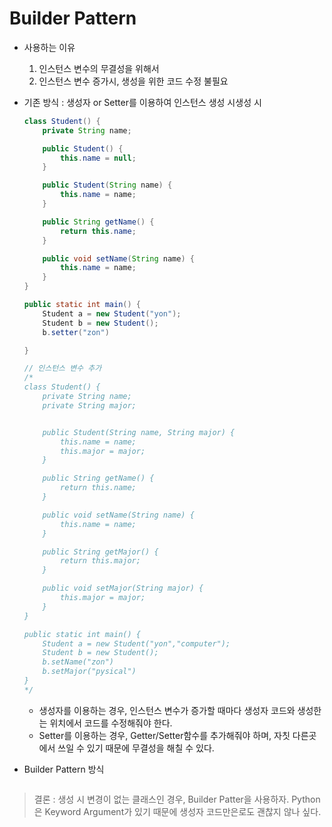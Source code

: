 # Builder Pattern
* 사용하는 이유
    1) 인스턴스 변수의 무결성을 위해서
    2) 인스턴스 변수 증가시, 생성을 위한 코드 수정 불필요

* 기존 방식 : 생성자 or Setter를 이용하여 인스턴스 생성 시생성 시
    ```java
    class Student() {
        private String name;

        public Student() {
            this.name = null;
        }

        public Student(String name) {
            this.name = name;
        }    

        public String getName() {
            return this.name;
        }

        public void setName(String name) {
            this.name = name;
        }
    }

    public static int main() {
        Student a = new Student("yon");
        Student b = new Student();
        b.setter("zon")

    }

    // 인스턴스 변수 추가
    /*
    class Student() {
        private String name;
        private String major;
   

        public Student(String name, String major) {
            this.name = name;
            this.major = major;
        }

        public String getName() {
            return this.name;
        }

        public void setName(String name) {
            this.name = name;
        }

        public String getMajor() {
            return this.major;
        }

        public void setMajor(String major) {
            this.major = major;
        }
    }

    public static int main() {
        Student a = new Student("yon","computer");
        Student b = new Student();
        b.setName("zon")
        b.setMajor("pysical")
    }    
    */
    ```
    * 생성자를 이용하는 경우, 인스턴스 변수가 증가할 때마다 생성자 코드와 생성한는 위치에서 코드를 수정해줘야 한다.
    * Setter를 이용하는 경우, Getter/Setter함수를 추가해줘야 하며, 자칫 다른곳에서 쓰일 수 있기 때문에 무결성을 해칠 수 있다.
* Builder Pattern 방식
    ```java

    ```

> 결론 : 생성 시 변경이 없는 클래스인 경우, Builder Patter을 사용하자. Python은 Keyword Argument가 있기 때문에 생성자 코드만은로도 괜찮지 않나 싶다.